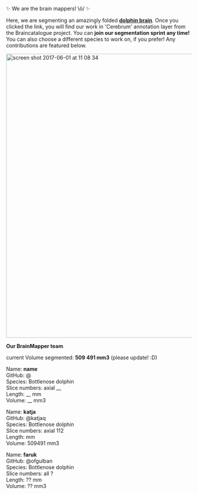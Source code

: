 :sparkles: We are the brain mappers! \ö/ :sparkles:

Here, we are segmenting an amazingly folded [**dolphin brain**](http://brainbox.pasteur.fr/mri?url=http://braincatalogue.org/data/Bottlenose_dolphin/MRI-n4.nii.gz). Once you clicked the link, you will find our work in 'Cerebrum' annotation layer from the Braincatalogue project. You can **join our segmentation sprint any time!** You can also choose a different species to work on, if you prefer! Any contributions are featured below.

<img width="769" alt="screen shot 2017-06-01 at 11 08 34" src="https://cloud.githubusercontent.com/assets/6297454/26672835/f7892d80-46ba-11e7-8be8-51adbee9288d.png">

**Our BrainMapper team**

current Volume segmented: **509 491 mm3** (please update! :D)

Name:               **name**  
GitHub:             @  
Species:            Bottlenose dolphin  
Slice numbers:      axial __  
Length:             __ mm  
Volume:             __ mm3  


Name:               **katja**  
GitHub:             @katjaq  
Species:            Bottlenose dolphin  
Slice numbers:      axial 112  
Length:             mm  
Volume:             509491 mm3  

Name:               **faruk**  
GitHub:             @ofgulban  
Species:            Bottlenose dolphin  
Slice numbers:      all ?  
Length:             ?? mm  
Volume:             ?? mm3
